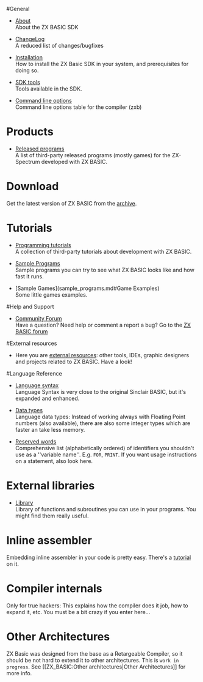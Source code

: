 #General 
* [About](about.md)
<br />About the ZX BASIC SDK

* [ChangeLog](https://github.com/boriel/zxbasic/blob/master/Changelog.md)
<br />A reduced list of changes/bugfixes

* [Installation](installation.md)
<br />How to install the ZX Basic SDK in your system, and prerequisites for doing so.

* [SDK tools](tools.md)
<br />Tools available in the SDK.

* [Command line options](zxb.md#Command_Line_Options)
<br />Command line options table for the compiler (zxb)

# Products

* [Released programs](released_programs.md)
<br />A list of third-party released programs (mostly games) for the ZX-Spectrum developed with ZX BASIC.

# Download

Get the latest version of ZX BASIC from the [archive](archive.md). 

# Tutorials

* [Programming tutorials](tutorials.md)
<br />A collection of third-party tutorials about development with ZX BASIC.

* [Sample Programs](sample_programs.md)
<br />Sample programs you can try to see what ZX BASIC looks like and how fast it runs.

* [Sample Games](sample_programs.md#Game Examples)
<br />Some little games examples.

#Help and Support

* [Community Forum](http://www.boriel.com/forum)
<br />Have a question? Need help or comment a report a bug? Go to the [ZX BASIC forum](http://www.boriel.com/forum)

#External resources

* Here you are [external resources](external_resources.md): other tools, IDEs, graphic designers and projects related to ZX BASIC. Have a look!

#Language Reference
* [Language syntax](syntax.md)
<br />Language Syntax is very close to the original Sinclair BASIC, but it's expanded and enhanced.

* [Data types](types.md)
<br />Language data types: Instead of working always with Floating Point numbers (also available), there are also some integer types which are faster an take less memory.

 * [Reserved words](identifier.md)
<br />Comprehensive list (alphabetically ordered) of identifiers you shouldn't use as a ''variable name''. E.g. `FOR`, `PRINT`. If you want usage instructions on a statement, also look here.

# External libraries

* [Library](library.md)
<br />Library of functions and subroutines you can use in your programs. You might find them really useful.

# Inline assembler
Embedding inline assembler in your code is pretty easy. There's a [tutorial](tutorials.md) on it.

# Compiler internals
Only for true hackers: This explains how the compiler does it job, how to expand it, etc. You must be a bit crazy if you enter here...

# Other Architectures
ZX Basic was designed from the base as a Retargeable Compiler, so it should be not hard to extend it to other architectures. This is `work in progress`. See [[ZX_BASIC:Other architectures|Other Architectures]] for more info.
